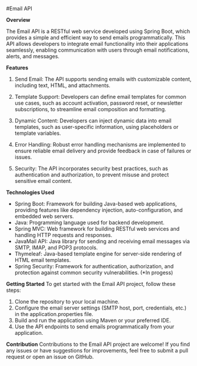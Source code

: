 #Email API

**Overview**

The Email API is a RESTful web service developed using Spring Boot, which provides a simple and efficient way to send emails programmatically. This API allows developers to integrate email functionality into their applications seamlessly, enabling communication with users through email notifications, alerts, and messages.

**Features**
1) Send Email: The API supports sending emails with customizable content, including text, HTML, and attachments.

2) Template Support: Developers can define email templates for common use cases, such as account activation, password reset, or newsletter subscriptions, to streamline email composition and formatting.

3) Dynamic Content: Developers can inject dynamic data into email templates, such as user-specific information, using placeholders or template variables.

4) Error Handling: Robust error handling mechanisms are implemented to ensure reliable email delivery and provide feedback in case of failures or issues.

5) Security: The API incorporates security best practices, such as authentication and authorization, to prevent misuse and protect sensitive email content.

**Technologies Used**
* Spring Boot: Framework for building Java-based web applications, providing features like dependency injection, auto-configuration, and embedded web servers.
* Java: Programming language used for backend development.
* Spring MVC: Web framework for building RESTful web services and handling HTTP requests and responses.
* JavaMail API: Java library for sending and receiving email messages via SMTP, IMAP, and POP3 protocols.
* Thymeleaf: Java-based template engine for server-side rendering of HTML email templates.
* Spring Security: Framework for authentication, authorization, and protection against common security vulnerabilities. (*In progess)

**Getting Started**
To get started with the Email API project, follow these steps:

1) Clone the repository to your local machine.
2) Configure the email server settings (SMTP host, port, credentials, etc.) in the application.properties file.
3) Build and run the application using Maven or your preferred IDE.
4) Use the API endpoints to send emails programmatically from your application.

**Contribution**
Contributions to the Email API project are welcome! If you find any issues or have suggestions for improvements, feel free to submit a pull request or open an issue on GitHub.
